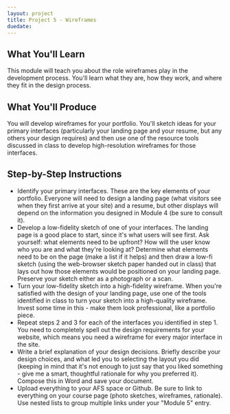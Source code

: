 ```yaml
---
layout: project
title: Project 5 - Wireframes
duedate:
---
```



## What You'll Learn

This module will teach you about the role wireframes play in the development process. You'll learn what they are, how they work, and where they fit in the design process.

## What You'll Produce

You will develop wireframes for your portfolio. You'll sketch ideas for your primary interfaces (particularly your landing page and your resume, but any others your design requires) and then use one of the resource tools discussed in class to develop high-resolution wireframes for those interfaces.

## Step-by-Step Instructions

- Identify your primary interfaces. These are the key elements of your portfolio. Everyone will need to design a landing page (what visitors see when they first arrive at your site) and a resume, but other displays will depend on the information you designed in Module 4 (be sure to consult it).
- Develop a low-fidelity sketch of one of your interfaces. The landing page is a good place to start, since it's what users will see first. Ask yourself: what elements need to be upfront? How will the user know who you are and what they're looking at? Determine what elements need to be on the page (make a list if it helps) and then draw a low-fi sketch (using the web-browser sketch paper handed out in class) that lays out how those elements would be positioned on your landing page. Preserve your sketch either as a photograph or a scan.
- Turn your low-fidelity sketch into a high-fidelity wireframe. When you're satisfied with the design of your landing page, use one of the tools identified in class to turn your sketch into a high-quality wireframe. Invest some time in this - make them look professional, like a portfolio piece.
- Repeat steps 2 and 3 for each of the interfaces you identified in step 1. You need to completely spell out the design requirements for your website, which means you need a wireframe for every major interface in the site.
- Write a brief explanation of your design decisions. Briefly describe your design choices, and what led you to selecting the layout you did (keeping in mind that it's not enough to just say that you liked something - give me a smart, thoughtful rationale for why you preferred it). Compose this in Word and save your document.
- Upload everything to your AFS space or Github. Be sure to link to everything on your course page (photo sketches, wireframes, rationale). Use nested lists to group multiple links under your "Module 5" entry.
